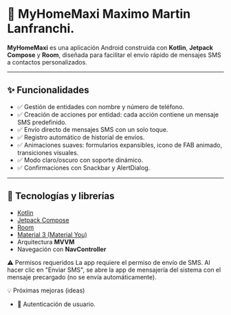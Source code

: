 # 📱 MyHomeMaxi Maximo Martin Lanfranchi.

**MyHomeMaxi** es una aplicación Android construida con **Kotlin**, **Jetpack Compose** y **Room**, diseñada para facilitar el envío rápido de mensajes SMS a contactos personalizados.

---

## ✨ Funcionalidades

- ✅ Gestión de entidades con nombre y número de teléfono.
- ✅ Creación de acciones por entidad: cada acción contiene un mensaje SMS predefinido.
- ✅ Envío directo de mensajes SMS con un solo toque.
- ✅ Registro automático de historial de envíos.
- ✅ Animaciones suaves: formularios expansibles, icono de FAB animado, transiciones visuales.
- ✅ Modo claro/oscuro con soporte dinámico.
- ✅ Confirmaciones con Snackbar y AlertDialog.

---

## 🎯 Tecnologías y librerías

- [Kotlin](https://kotlinlang.org/)
- [Jetpack Compose](https://developer.android.com/jetpack/compose)
- [Room](https://developer.android.com/jetpack/androidx/releases/room)
- [Material 3 (Material You)](https://m3.material.io/)
- Arquitectura **MVVM**
- Navegación con **NavController**

⚠️ Permisos requeridos
La app requiere el permiso de envío de SMS. Al hacer clic en "Enviar SMS", se abre la app de mensajería del sistema con el mensaje precargado (no se envía automáticamente).

💡 Próximas mejoras (ideas)
 - 🔐 Autenticación de usuario.
